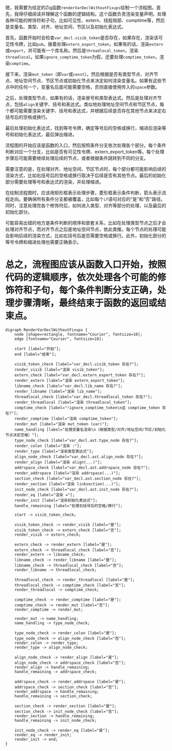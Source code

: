 嗯，我需要为给定的Zig函数`renderVarDeclWithoutFixups`绘制一个流程图。首先，我得仔细阅读并理解这个函数的逻辑结构。这个函数负责渲染变量声明，处理各种可能的修饰符和子句，比如可见性、extern、线程局部、comptime等，然后是变量名、类型、对齐、地址空间、节区以及初始化表达式。

首先，函数开始时会检查`var_decl.visib_token`是否存在，如果存在，渲染该可见性令牌，比如`pub`。接着处理`extern_export_token`，如果有的话，渲染`extern`或`export`，并可能有一个库名称。然后是`threadlocal_token`，渲染`threadlocal`。如果`ignore_comptime_token`为假，还要处理`comptime_token`，渲染`comptime`。

接下来，渲染`mut_token`（即`var`或`const`）。然后根据是否有类型节点、对齐节点、地址空间节点、节区节点或初始化节点来决定如何渲染变量名。如果有这些节点中的任何一个，变量名后面可能需要空格，否则直接使用传入的`space`参数。

之后，处理类型节点，如果有的话，渲染冒号和类型表达式。然后是处理对齐节点，包括`align`关键字、括号和表达式。类似地处理地址空间节点和节区节点，每个都可能需要渲染关键字、括号和表达式，并根据后续是否存在其他节点来决定右括号后的空格或换行。

最后处理初始化表达式，找到等号令牌，确定等号后的空格或换行，缩进后渲染等号和初始化表达式，最后弹出缩进。

流程图的开始应该是函数的入口，然后按照条件分支依次处理各个部分。每个条件判断对应一个分支，比如是否有可见性令牌、extern_export_token等。每个处理步骤后可能需要继续处理后续的节点，或者根据条件跳转到不同的分支。

需要注意的是，在处理对齐、地址空间、节区节点时，每个部分都可能影响后续的渲染方式，比如右括号后的空格或换行取决于后续是否有其他节点。最后的初始化部分需要处理等号和表达式的渲染，并处理缩进。

在绘制流程图时，应该用矩形框表示处理步骤，菱形框表示条件判断，箭头表示流程走向。要确保所有条件分支都被覆盖，比如每个`if`语句对应的“是”和“否”路径。同时，注意处理完各个修饰符后，如何进入类型、对齐等部分的处理，以及最后的初始化部分。

可能容易出错的地方是条件判断的顺序和嵌套关系，比如在处理类型节点之后才会处理对齐节点，而对齐节点之后是地址空间节点，依此类推。每个节点的处理可能会影响后续的渲染方式，比如右括号后是否需要空格或换行。此外，初始化部分的等号令牌和缩进处理也需要正确表示。

总之，流程图应该从函数入口开始，按照代码的逻辑顺序，依次处理各个可能的修饰符和子句，每个条件判断分支正确，处理步骤清晰，最终结束于函数的返回或结束点。
================================================
```graphviz
digraph RenderVarDeclWithoutFixups {
    node [shape=rectangle, fontname="Courier", fontsize=10];
    edge [fontname="Courier", fontsize=10];
    
    start [label="开始"];
    end [label="结束"];
    
    visib_token_check [label="var_decl.visib_token 存在?"];
    render_visib [label="渲染 visib_token"];
    extern_check [label="var_decl.extern_export_token 存在?"];
    render_extern [label="渲染 extern_export_token"];
    libname_check [label="var_decl.lib_name 存在?"];
    render_libname [label="渲染 lib_name"];
    threadlocal_check [label="var_decl.threadlocal_token 存在?"];
    render_threadlocal [label="渲染 threadlocal_token"];
    comptime_check [label="!ignore_comptime_token\n且 comptime_token 存在?"];
    render_comptime [label="渲染 comptime_token"];
    render_mut [label="渲染 mut_token (var)"];
    name_handling [label="处理变量名渲染\n（根据类型/对齐/地址空间/节区/初始化节点决定空格）"];
    type_node_check [label="var_decl.ast.type_node 存在?"];
    render_colon [label="渲染 :"];
    render_type [label="渲染类型表达式"];
    align_node_check [label="var_decl.ast.align_node 存在?"];
    render_align [label="渲染 align(...)"];
    addrspace_check [label="var_decl.ast.addrspace_node 存在?"];
    render_addrspace [label="渲染 addrspace(...)"];
    section_check [label="var_decl.ast.section_node 存在?"];
    render_section [label="渲染 linksection(...)"];
    init_node_check [label="var_decl.ast.init_node 存在?"];
    render_eq [label="渲染 ="];
    render_init [label="渲染初始化表达式"];
    handle_remaining [label="处理右括号后的空格/换行"];
    
    start -> visib_token_check;
    
    visib_token_check -> render_visib [label="是"];
    visib_token_check -> extern_check [label="否"];
    render_visib -> extern_check;
    
    extern_check -> render_extern [label="是"];
    extern_check -> threadlocal_check [label="否"];
    render_extern -> libname_check;
    libname_check -> render_libname [label="是"];
    libname_check -> threadlocal_check [label="否"];
    render_libname -> threadlocal_check;
    
    threadlocal_check -> render_threadlocal [label="是"];
    threadlocal_check -> comptime_check [label="否"];
    render_threadlocal -> comptime_check;
    
    comptime_check -> render_comptime [label="是"];
    comptime_check -> render_mut [label="否"];
    render_comptime -> render_mut;
    
    render_mut -> name_handling;
    name_handling -> type_node_check;
    
    type_node_check -> render_colon [label="是"];
    type_node_check -> align_node_check [label="否"];
    render_colon -> render_type;
    render_type -> align_node_check;
    
    align_node_check -> render_align [label="是"];
    align_node_check -> addrspace_check [label="否"];
    render_align -> handle_remaining;
    handle_remaining -> addrspace_check;
    
    addrspace_check -> render_addrspace [label="是"];
    addrspace_check -> section_check [label="否"];
    render_addrspace -> handle_remaining;
    handle_remaining -> section_check;
    
    section_check -> render_section [label="是"];
    section_check -> init_node_check [label="否"];
    render_section -> handle_remaining;
    handle_remaining -> init_node_check;
    
    init_node_check -> render_eq [label="是"];
    render_eq -> render_init;
    render_init -> end;
}
```